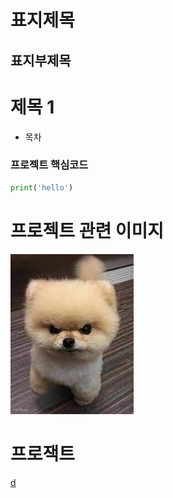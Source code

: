 표지제목
===

표지부제목
---

# 제목 1
- 목차
### 프로젝트 핵심코드
```python
print('hello')
```
# 프로젝트 관련 이미지
![이미지설명](./image/sdfsdf.jfif)
# 프로잭트 
[d](https://www.youtube.com/watch?v=iEudxVi2j_A)
